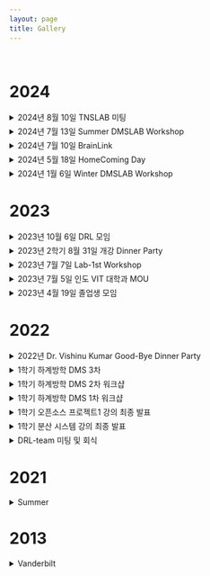 ```yaml
---
layout: page
title: Gallery
---
```


<br/>

# 2024
<details style="margin-bottom: 5px;">
<summary>2024년 8월 10일 TNSLAB 미팅</summary>
<div style="text-align: center;">
    <img src="../assets/img/homepage_gallery/20240810_TNSLAB/3.jpg" width="100%"/>
    <img src="../assets/img/homepage_gallery/20240810_TNSLAB/5.jpg" width="100%"/>
    <img src="../assets/img/homepage_gallery/20240810_TNSLAB/4.jpg" width="100%"/>
    <img src="../assets/img/homepage_gallery/20240810_TNSLAB/2.jpg" width="100%"/>
    <img src="../assets/img/homepage_gallery/20240810_TNSLAB/1.jpg" width="100%"/>
</div>
</details>

<details style="margin-bottom: 5px;">
<summary>2024년 7월 13일 Summer DMSLAB Workshop</summary>
<div style="text-align: center;">
    <img src="../assets/img/homepage_gallery/20240713_SummerWorkshop/5.jpeg" width="100%"/>
    <img src="../assets/img/homepage_gallery/20240713_SummerWorkshop/6.jpeg" width="100%"/>
    <img src="../assets/img/homepage_gallery/20240713_SummerWorkshop/3.jpg" width="100%"/>
    <img src="../assets/img/homepage_gallery/20240713_SummerWorkshop/1.jpg" width="100%"/>
    <img src="../assets/img/homepage_gallery/20240713_SummerWorkshop/4.jpg" width="100%"/>
</div>
</details>

<details style="margin-bottom: 5px;">
<summary>2024년 7월 10일 BrainLink</summary>
<div style="text-align: center;">
    <img src="../assets/img/homepage_gallery/20240710_BrainLink/4.jpg" width="100%"/>
    <img src="../assets/img/homepage_gallery/20240710_BrainLink/2.jpg" width="100%"/>
    <img src="../assets/img/homepage_gallery/20240710_BrainLink/5.jpg" width="100%"/>
    <img src="../assets/img/homepage_gallery/20240710_BrainLink/3.jpg" width="100%"/>
    <img src="../assets/img/homepage_gallery/20240710_BrainLink/1.jpg" width="100%"/>
</div>
</details>

<details style="margin-bottom: 5px;">
<summary>2024년 5월 18일 HomeComing Day</summary>
<div style="text-align: center;">
    <img src="../assets/img/homepage_gallery/20240518_HomeComingDay/1.jpeg" width="100%"/>
    <img src="../assets/img/homepage_gallery/20240518_HomeComingDay/2.jpeg" width="100%"/>
    <img src="../assets/img/homepage_gallery/20240518_HomeComingDay/4.jpeg" width="100%"/>
    <img src="../assets/img/homepage_gallery/20240518_HomeComingDay/5.jpeg" width="100%"/>
    <img src="../assets/img/homepage_gallery/20240518_HomeComingDay/6.jpg" width="100%"/>
</div>
</details>

<details style="margin-bottom: 30px;">
<summary>2024년 1월 6일 Winter DMSLAB Workshop</summary>

<div style="text-align: center;">
    <img src="../assets/img/homepage_gallery/20240106/4.jpg" width="100%"/>
    <img src="../assets/img/homepage_gallery/20240106/2.jpg" width="100%"/>
    <img src="../assets/img/homepage_gallery/20240106/3.jpg" width="100%"/>
    <img src="../assets/img/homepage_gallery/20240106/5.jpg" width="100%"/>
    <img src="../assets/img/homepage_gallery/20240106/1.jpg" width="100%"/>
</div>
</details>

# 2023
<details style="margin-bottom: 5px;">
<summary>2023년 10월 6일 DRL 모임</summary>
<div style="text-align: center;">
<img src="../assets/img/gallery/20231006-DRL모임/1.jpg" width="100%"/>
<img src="../assets/img/gallery/20231006-DRL모임/2.jpg" width="100%"/>
</div>
</details>

<details style="margin-bottom: 5px;">
<summary>2023년 2학기 8월 31일 개강 Dinner Party</summary>
<div style="text-align: center;">
<img src="../assets/img/gallery/230831_DMS_Dinner_Party/1.jpg" width="100%"/>
<img src="../assets/img/gallery/230831_DMS_Dinner_Party/2.jpg" width="100%"/>
</div>
</details>

<details style="margin-bottom: 5px;">
<summary>2023년 7월 7일 Lab-1st Workshop</summary>
<div style="text-align: center;">
<img src="../assets/img/gallery/20230707-Lab-1st workshop/1.jpg" width="100%"/>
<img src="../assets/img/gallery/20230707-Lab-1st workshop/2.jpg" width="100%"/>
</div>
</details>

<details style="margin-bottom: 5px;">
<summary>2023년 7월 5일 인도 VIT 대학과 MOU</summary>
<div style="text-align: center;">
<img src="../assets/img/gallery/20230705-인도 VIT 대학과 MOU/1.jpg" width="100%"/>
<img src="../assets/img/gallery/20230705-인도 VIT 대학과 MOU/3.jpg" width="100%"/>
<img src="../assets/img/gallery/20230705-인도 VIT 대학과 MOU/5.jpg" width="100%"/>
</div>
</details>

<details style="margin-bottom: 30px;">
<summary>2023년 4월 19일 졸업생 모임</summary>
<div style="text-align: center;">
<img src="../assets/img/gallery/졸업생 모임/20230419/구민오박사, 조나연박사와 식사.jpg" width="100%"/>
</div>
</details>

# 2022

<details style="margin-bottom: 5px;">
<summary>2022년 Dr. Vishinu Kumar Good-Bye Dinner Party</summary>
<div style="text-align: center;">
<img src="../assets/img/gallery/220922-DMS_Dinner-Party/1.jpeg" width="100%"/>
<img src="../assets/img/gallery/220922-DMS_Dinner-Party/2.jpeg" width="100%"/>
<img src="../assets/img/gallery/220922-DMS_Dinner-Party/3.jpeg" width="100%"/>
<img src="../assets/img/gallery/220922-DMS_Dinner-Party/4.jpeg" width="100%"/>
<img src="../assets/img/gallery/220922-DMS_Dinner-Party/5.jpeg" width="100%"/>
</div>
</details>

<details style="margin-bottom: 5px;">
<summary>1학기 하계방학 DMS 3차</summary>
<div style="text-align: center;">
<img src="../assets/img/gallery/220811-DMS_workshop/1.jpg" width="100%"/>
<img src="../assets/img/gallery/220811-DMS_workshop/2.jpg" width="100%"/>
<img src="../assets/img/gallery/220811-DMS_workshop/3.jpg" width="100%"/>
<img src="../assets/img/gallery/220811-DMS_workshop/4.jpg" width="100%"/>
<img src="../assets/img/gallery/220811-DMS_workshop/5.jpg" width="100%"/>
<img src="../assets/img/gallery/220811-DMS_workshop/6.jpg" width="100%"/>
</div>
</details>

<details style="margin-bottom: 5px;">
<summary>1학기 하계방학 DMS 2차 워크샵</summary>
<div style="text-align: center;">
<img src="../assets/img/gallery/220711-DMS_workshop/1.jpg" width="100%"/>
<img src="../assets/img/gallery/220711-DMS_workshop/2.jpg" width="100%"/>
</div>
</details>

<details style="margin-bottom: 5px;">
<summary>1학기 하계방학 DMS 1차 워크샵</summary>
<div style="text-align: center;">
<img src="../assets/img/gallery/220627-DMS_workshop/1.jpg" width="100%"/>
<img src="../assets/img/gallery/220627-DMS_workshop/2.jpg" width="100%"/>
<img src="../assets/img/gallery/220627-DMS_workshop/3.jpg" width="100%"/>
</div>
</details>

<details style="margin-bottom: 5px;">
<summary>1학기 오픈소스 프로젝트1 강의 최종 발표</summary>
<div style="text-align: center;">
<img src="../assets/img/gallery/220623-OSSP1_Presentation/1.jpg" width="100%"/>
<img src="../assets/img/gallery/220623-OSSP1_Presentation/2.jpg" width="100%"/>
<img src="../assets/img/gallery/220623-OSSP1_Presentation/3.jpg" width="100%"/>
</div>
</details>

<details style="margin-bottom: 5px;">
<summary>1학기 분산 시스템 강의 최종 발표</summary>
<div style="text-align: center;">
<img src="../assets/img/gallery/220623-DSC_Presentation/1.jpg" width="100%"/>
</div>
</details>

<details style="margin-bottom: 20px;">
<summary>DRL-team 미팅 및 회식</summary>
<div style="text-align: center;">
<img src="../assets/img/gallery/220108-DRL_Meeting/1.jpg" width="100%"/>
<img src="../assets/img/gallery/220108-DRL_Meeting/2.jpg" width="100%"/>
<img src="../assets/img/gallery/220108-DRL_Meeting/3.jpg" width="100%"/>
</div>
</details>

# 2021

<details style="margin-bottom: 30px;">
<summary>Summer</summary>
<div style="text-align: center;">
<img src="../assets/img/gallery/20210601.jpg" width="100%"/>
<img src="../assets/img/gallery/20210601_2.jpg" width="100%"/>
</div>
</details>

# 2013

<details style="margin-bottom: 20px;">
<summary>Vanderbilt</summary>
<div style="text-align: center;">
<img src="../assets/img/gallery/dms1.png" width="100%"/>
</div>
</details>